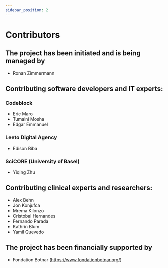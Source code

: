 ```yaml
---
sidebar_position: 2
---
```


# Contributors

## The project has been initiated and is being managed by 
 - Ronan Zimmermann 

## Contributing software developers and IT experts:

### Codeblock
 - Eric Maro
 - Tumaini Mosha
 - Edgar Emmanuel

### Leeto Digital Agency
 - Edison Biba

### SciCORE (University of Basel)
 - Yiqing Zhu
 
## Contributing clinical experts and researchers:
 - Alex Behn
 - Jon Konjufca
 - Mrema Kilonzo
 - Cristobal Hernandes
 - Fernando Parada
 - Kathrin Blum
 - Yamil Quevedo

## The project has been financially supported by 
 - Fondation Botnar (https://www.fondationbotnar.org/)